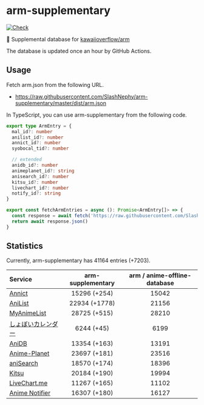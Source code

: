 # arm-supplementary

[![Check](https://github.com/SlashNephy/arm-supplementary/actions/workflows/check-node.yml/badge.svg)](https://github.com/SlashNephy/arm-supplementary/actions/workflows/check-node.yml)

💊 Supplemental database for [kawaiioverflow/arm](https://github.com/kawaiioverflow/arm)

The database is updated once an hour by GitHub Actions.

## Usage

Fetch arm.json from the following URL.

- https://raw.githubusercontent.com/SlashNephy/arm-supplementary/master/dist/arm.json

In TypeScript, you can use arm-supplementary from the following code.

```TypeScript
export type ArmEntry = {
  mal_id?: number
  anilist_id?: number
  annict_id?: number
  syobocal_tid?: number

  // extended
  anidb_id?: number
  animeplanet_id?: string
  anisearch_id?: number
  kitsu_id?: number
  livechart_id?: number
  notify_id?: string
}

export const fetchArmEntries = async (): Promise<ArmEntry[]> => {
  const response = await fetch('https://raw.githubusercontent.com/SlashNephy/arm-supplementary/master/dist/arm.json')
  return await response.json()
}
```

## Statistics

Currently, arm-supplementary has 41164 entries (+7203).

| Service                                     | arm-supplementary | arm / anime-offline-database |
| :------------------------------------------ | :---------------: | :--------------------------: |
| [Annict](https://annict.com)                |   15296 (+254)    |            15042             |
| [AniList](https://anilist.co)               |   22934 (+1778)   |            21156             |
| [MyAnimeList](https://myanimelist.net)      |   28725 (+515)    |            28210             |
| [しょぼいカレンダー](https://cal.syoboi.jp) |    6244 (+45)     |             6199             |
| [AniDB](https://anidb.net)                  |   13354 (+163)    |            13191             |
| [Anime-Planet](https://anime-planet.com)    |   23697 (+181)    |            23516             |
| [aniSearch](https://anisearch.com)          |   18570 (+174)    |            18396             |
| [Kitsu](https://kitsu.io)                   |   20184 (+190)    |            19994             |
| [LiveChart.me](https://livechart.me)        |   11267 (+165)    |            11102             |
| [Anime Notifier](https://notify.moe)        |   16307 (+180)    |            16127             |
